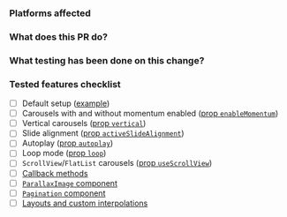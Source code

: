 ### Platforms affected

### What does this PR do?

### What testing has been done on this change?

### Tested features checklist

<!--
IMPORTANT: Please make sure that none of these features have been broken by your changes.
It's easy to overlook something you didn't use yet.
-->

- [ ] Default setup ([example](https://github.com/meliorence/react-native-carousel/blob/master/example/src/index.js#L46-L87))
- [ ] Carousels with and without momentum enabled ([prop `enableMomentum`](https://github.com/meliorence/react-native-carousel/blob/master/doc/PROPS_METHODS_AND_GETTERS.md#behavior))
- [ ] Vertical carousels ([prop `vertical`](https://github.com/meliorence/react-native-carousel/blob/master/doc/PROPS_METHODS_AND_GETTERS.md#behavior))
- [ ] Slide alignment ([prop `activeSlideAlignment`](https://github.com/meliorence/react-native-carousel/blob/master/doc/PROPS_METHODS_AND_GETTERS.md#style-and-animation))
- [ ] Autoplay ([prop `autoplay`](https://github.com/meliorence/react-native-carousel/blob/master/doc/PROPS_METHODS_AND_GETTERS.md#autoplay))
- [ ] Loop mode ([prop `loop`](https://github.com/meliorence/react-native-carousel/blob/master/doc/PROPS_METHODS_AND_GETTERS.md#loop))
- [ ] `ScrollView`/`FlatList` carousels ([prop `useScrollView`](https://github.com/meliorence/react-native-carousel/blob/master/doc/PROPS_METHODS_AND_GETTERS.md#behavior))
- [ ] [Callback methods](https://github.com/meliorence/react-native-carousel/blob/master/doc/PROPS_METHODS_AND_GETTERS.md#callbacks)
- [ ] [`ParallaxImage` component](https://github.com/meliorence/react-native-carousel#parallaximage-component)
- [ ] [`Pagination` component](https://github.com/meliorence/react-native-carousel#pagination-component)
- [ ] [Layouts and custom interpolations](https://github.com/meliorence/react-native-carousel#layouts-and-custom-interpolations)
